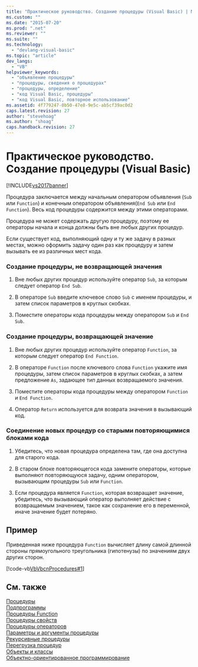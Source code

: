 ```yaml
---
title: "Практическое руководство. Создание процедуры (Visual Basic) | Microsoft Docs"
ms.custom: ""
ms.date: "2015-07-20"
ms.prod: ".net"
ms.reviewer: ""
ms.suite: ""
ms.technology: 
  - "devlang-visual-basic"
ms.topic: "article"
dev_langs: 
  - "VB"
helpviewer_keywords: 
  - "объявление процедуры"
  - "процедуры, сведения о процедурах"
  - "процедуры, определение"
  - "код Visual Basic, процедуры"
  - "код Visual Basic, повторное использование"
ms.assetid: 4f779247-0b50-47e8-9e5c-ab5cf39ac0d2
caps.latest.revision: 27
author: "stevehoag"
ms.author: "shoag"
caps.handback.revision: 27
---
```

# Практическое руководство. Создание процедуры (Visual Basic)
[!INCLUDE[vs2017banner](../../../../visual-basic/includes/vs2017banner.md)]

Процедура заключается между начальным оператором объявления \(`Sub` или `Function`\) и конечным оператором объявления\(`End Sub` или `End Function`\).  Весь код процедуры содержится между этими операторами.  
  
 Процедура не может содержать другую процедуру, поэтому ее операторы начала и конца должны быть вне любых других процедур.  
  
 Если существует код, выполняющий одну и ту же задачу в разных местах, можно оформить задачу один раз как процедуру и затем вызывать ее из различных мест кода.  
  
### Создание процедуры, не возвращающей значения  
  
1.  Вне любых других процедур используйте оператор `Sub`, за которым следует оператор `End Sub`.  
  
2.  В операторе `Sub` введите ключевое слово `Sub` с именем процедуры, и затем список параметров в круглых скобках.  
  
3.  Поместите операторы кода процедуры между оператором `Sub` и `End Sub`.  
  
### Создание процедуры, возвращающей значение  
  
1.  Вне любых других процедур используйте оператор `Function`, за которым следует оператор `End Function`.  
  
2.  В операторе `Function` после ключевого слова `Function` укажите имя процедуры, затем список параметров в круглых скобках, а затем предложение `As`, задающее тип данных возвращаемого значения.  
  
3.  Поместите операторы кода процедуры между оператором `Function` и `End Function`.  
  
4.  Оператор `Return` используется для возврата значения в вызывающий код.  
  
### Соединение новых процедур со старыми повторяющимися блоками кода  
  
1.  Убедитесь, что новая процедура определена там, где она доступна для старого кода.  
  
2.  В старом блоке повторяющегося кода замените операторы, которые выполняют повторяющуюся задачу, одним оператором, вызывающим процедуры `Sub` или `Function`.  
  
3.  Если процедура является `Function`, которая возвращает значение, убедитесь, что вызывающий оператор выполняет действие с возвращаемым значением, такое как сохранение его в переменной, иначе значение будет потеряно.  
  
## Пример  
 Приведенная ниже процедура `Function` вычисляет длину самой длинной стороны прямоугольного треугольника \(гипотенузы\) по значениям двух других сторон.  
  
 [!code-vb[VbVbcnProcedures#1](../../../../visual-basic/programming-guide/language-features/procedures/codesnippet/visualbasic/how-to-create-a-procedure_1.vb)]  
  
## См. также  
 [Процедуры](../../../../visual-basic/programming-guide/language-features/procedures/index.md)   
 [Подпрограммы](../../../../visual-basic/programming-guide/language-features/procedures/sub-procedures.md)   
 [Процедуры Function](../../../../visual-basic/programming-guide/language-features/procedures/function-procedures.md)   
 [Процедуры свойств](../../../../visual-basic/programming-guide/language-features/procedures/property-procedures.md)   
 [Процедуры операторов](../../../../visual-basic/programming-guide/language-features/procedures/operator-procedures.md)   
 [Параметры и аргументы процедуры](../../../../visual-basic/programming-guide/language-features/procedures/procedure-parameters-and-arguments.md)   
 [Рекурсивные процедуры](../../../../visual-basic/programming-guide/language-features/procedures/recursive-procedures.md)   
 [Перегрузка процедур](../../../../visual-basic/programming-guide/language-features/procedures/procedure-overloading.md)   
 [Объекты и классы](../../../../visual-basic/programming-guide/language-features/objects-and-classes/index.md)   
 [Объектно\-ориентированное программирование](../Topic/Object-Oriented%20Programming%20\(C%23%20and%20Visual%20Basic\).md)